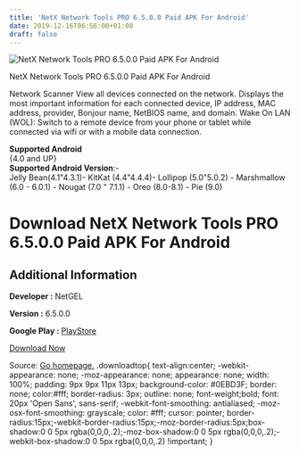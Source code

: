 ```yaml
---
title: 'NetX Network Tools PRO 6.5.0.0 Paid APK For Android'
date: 2019-12-16T06:56:00+01:00
draft: false
---
```


![NetX Network Tools PRO 6.5.0.0 Paid APK For Android](https://i2.wp.com/apkhome.net/wp-content/uploads/2019/11/NetX-Network-Tools-PRO-6.5.0.0-Paid.png "NetX Network Tools PRO 6.5.0.0 Paid APK For Android")

  

NetX Network Tools PRO 6.5.0.0 Paid APK For Android

Network Scanner View all devices connected on the network. Displays the most important information for each connected device, IP address, MAC address, provider, Bonjour name, NetBIOS name, and domain. Wake On LAN (WOL): Switch to a remote device from your phone or tablet while connected via wifi or with a mobile data connection.

**Supported Android**  
{4.0 and UP}  
**Supported Android Version**:-  
Jelly Bean(4.1"4.3.1)- KitKat (4.4"4.4.4)- Lollipop (5.0"5.0.2) - Marshmallow (6.0 - 6.0.1) - Nougat (7.0 " 7.1.1) - Oreo (8.0-8.1) - Pie (9.0)

Download NetX Network Tools PRO 6.5.0.0 Paid APK For Android
============================================================

Additional Information
----------------------

**Developer :** NetGEL

**Version :** 6.5.0.0

**Google Play :** [PlayStore](https://play.google.com/store/apps/details?id=com.tools.netgel.netxpro)

  

[Download Now](https://store4app.co/post/netx-network-tools-pro-6-5-0-0-paid-apk-for-android_1574603371)

  
Source: [Go homepage.](https://store4app.co/post/netx-network-tools-pro-6-5-0-0-paid-apk-for-android_1574603371) .downloadtop{ text-align:center; -webkit-appearance: none; -moz-appearance: none; appearance: none; width: 100%; padding: 9px 9px 11px 13px; background-color: #0EBD3F; border: none; color:#fff; border-radius: 3px; outline: none; font-weight;bold; font: 20px 'Open Sans', sans-serif; -webkit-font-smoothing: antialiased; -moz-osx-font-smoothing: grayscale; color: #fff; cursor: pointer; border-radius:15px;-webkit-border-radius:15px;-moz-border-radius:5px;box-shadow:0 0 5px rgba(0,0,0,.2);-moz-box-shadow:0 0 5px rgba(0,0,0,.2);-webkit-box-shadow:0 0 5px rgba(0,0,0,.2) !important; }